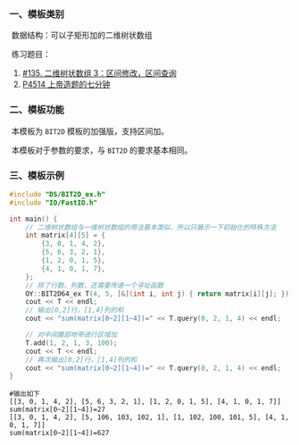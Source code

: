 ### 一、模板类别

​	数据结构：可以子矩形加的二维树状数组

​	练习题目：

1. [#135. 二维树状数组 3：区间修改，区间查询](https://loj.ac/p/135)
2. [P4514 上帝造题的七分钟](https://www.luogu.com.cn/problem/P4514)

### 二、模板功能


​		本模板为 `BIT2D` 模板的加强版，支持区间加。

​		本模板对于参数的要求，与 `BIT2D` 的要求基本相同。

### 三、模板示例

```c++
#include "DS/BIT2D_ex.h"
#include "IO/FastIO.h"

int main() {
    // 二维树状数组与一维树状数组的用法基本类似，所以只展示一下初始化的特殊方法
    int matrix[4][5] = {
        {3, 0, 1, 4, 2},
        {5, 6, 3, 2, 1},
        {1, 2, 0, 1, 5},
        {4, 1, 0, 1, 7},
    };
    // 除了行数、列数，还需要传递一个寻址函数
    OY::BIT2D64_ex T(4, 5, [&](int i, int j) { return matrix[i][j]; });
    cout << T << endl;
    // 输出[0,2]行，[1,4]列的和
    cout << "sum(matrix[0~2][1~4])=" << T.query(0, 2, 1, 4) << endl;

    // 对中间腹部地带进行区域加
    T.add(1, 2, 1, 3, 100);
    cout << T << endl;
    // 再次输出[0,2]行，[1,4]列的和
    cout << "sum(matrix[0~2][1~4])=" << T.query(0, 2, 1, 4) << endl;
}
```

```
#输出如下
[[3, 0, 1, 4, 2], [5, 6, 3, 2, 1], [1, 2, 0, 1, 5], [4, 1, 0, 1, 7]]
sum(matrix[0~2][1~4])=27
[[3, 0, 1, 4, 2], [5, 106, 103, 102, 1], [1, 102, 100, 101, 5], [4, 1, 0, 1, 7]]
sum(matrix[0~2][1~4])=627

```

